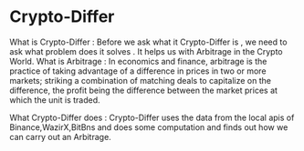 # Crypto-Differ
What is Crypto-Differ :
Before we ask what it Crypto-Differ is , we need to ask what problem does it solves . It helps us with Arbitrage in the Crypto World.
What is Arbitrage : 
In economics and finance, arbitrage is the practice of taking advantage of a difference in prices in two or more markets; striking a combination of matching deals to capitalize on the difference, the profit being the difference between the market prices at which the unit is traded.

What Crypto-Differ does :
Crypto-Differ uses the data from the local apis of Binance,WazirX,BitBns and does some computation and finds out how we can  carry out an Arbitrage.
